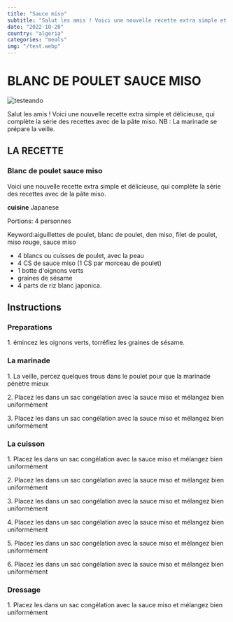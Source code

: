 ```yaml
---
title: "Sauce miso"
subtitle: "Salut les amis ! Voici une nouvelle recette extra simple et délicieuse, qui complète la série des recettes avec de la pâte miso. NB : La marinade se prépare la veille."
date: "2022-10-20"
country: "algeria"
categories: "meals"
img: "/test.webp"
---
```


# BLANC DE POULET SAUCE MISO

![testeando](/test.webp)

Salut les amis ! Voici une nouvelle recette extra simple et délicieuse, qui complète la série des recettes avec de la pâte miso. NB : La marinade se prépare la veille.

## LA RECETTE

### Blanc de poulet sauce miso

Voici une nouvelle recette extra simple et délicieuse, qui complète la série des recettes avec de la pâte miso.

**cuisine** Japanese

Portions: 4 personnes

Keyword:aiguillettes de poulet, blanc de poulet, den miso, filet de poulet, miso rouge, sauce miso

- 4 blancs ou cuisses de poulet, avec la peau
- 4 CS de sauce miso (1 CS par morceau de poulet)
- 1 botte d'oignons verts
- graines de sésame
- 4 parts de riz blanc japonica.

## Instructions

### Preparations

1\. émincez les oignons verts, torréfiez les graines de sésame.

### La marinade

1\. La veille, percez quelques trous dans le poulet pour que la marinade pénètre mieux

2\. Placez les dans un sac congélation avec la sauce miso et mélangez bien uniformément

3\. Placez les dans un sac congélation avec la sauce miso et mélangez bien uniformément

### La cuisson

1\. Placez les dans un sac congélation avec la sauce miso et mélangez bien uniformément

2\. Placez les dans un sac congélation avec la sauce miso et mélangez bien uniformément

3\. Placez les dans un sac congélation avec la sauce miso et mélangez bien uniformément

4\. Placez les dans un sac congélation avec la sauce miso et mélangez bien uniformément

5\. Placez les dans un sac congélation avec la sauce miso et mélangez bien uniformément

6\. Placez les dans un sac congélation avec la sauce miso et mélangez bien uniformément

### Dressage

1\. Placez les dans un sac congélation avec la sauce miso et mélangez bien uniformément

